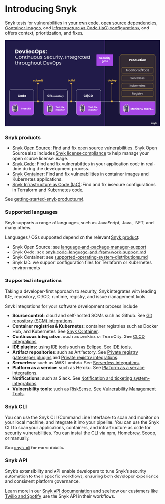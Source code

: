 # Introducing Snyk

Snyk tests for vulnerabilities in [your own code](https://snyk.io/product/snyk-code/), [open source dependencies](https://docs.snyk.io/snyk-open-source), [Container images](https://docs.snyk.io/snyk-container), and [Infrastructure as Code (IaC) configurations](https://snyk.io/product/infrastructure-as-code-security/), and offers context, prioritization, and fixes.

![](<../.gitbook/assets/Screen Shot 2022-02-22 at 8.18.50 AM.png>)

### Snyk products&#x20;

* [Snyk Open Source](https://docs.snyk.io/snyk-open-source): Find and fix open source vulnerabilities. Snyk Open Source also includes [Snyk license compliance](https://docs.snyk.io/snyk-open-source) to help manage your open source license usage.
* [Snyk Code](https://snyk.io/product/snyk-code/): Find and fix vulnerabilities in your application code in real-time during the development process.
* [Snyk Container](https://docs.snyk.io/snyk-container): Find and fix vulnerabilities in container images and Kubernetes applications.
* [Snyk Infrastructure as Code (IaC)](https://docs.snyk.io/snyk-infrastructure-as-code): Find and fix insecure configurations in Terraform and Kubernetes code.

See [getting-started-snyk-products.md](../getting-started/getting-started-snyk-products.md "mention").

### Supported languages&#x20;

Snyk supports a range of languages, such as JavaScript, Java, .NET, and many others.

Languages / OSs supported depend on the relevant [Snyk product](./#snyk-products-and-platforms):

* Snyk Open Source: see [language-and-package-manager-support](../products/snyk-open-source/language-and-package-manager-support/ "mention")
* &#x20;Snyk Code: see [snyk-code-language-and-framework-support.md](../products/snyk-code/snyk-code-language-and-framework-support.md "mention")
* Snyk Container: see [supported-operating-system-distributions.md](../products/snyk-container/snyk-container-security-basics/supported-operating-system-distributions.md "mention")
* Snyk IaC: we support configuration files for Terraform or Kubernetes environments&#x20;

### Supported integrations

Taking a developer-first approach to security, Snyk integrates with leading IDE, repository, CI/CD, runtime, registry, and issue management tools.

[Snyk integrations](https://docs.snyk.io/integrations) for your software development process include:

* **Source control:** cloud and self-hosted SCMs such as Github. See [Git repository (SCM) integrations](../integrations/git-repository-scm-integrations/).
* **Container registries & Kubernetes:** container registries such as Docker Hub, and Kubernetes. See [Snyk Container](https://docs.snyk.io/snyk-container).
* **Continuous integration**: such as Jenkins or TeamCity. See [CI/CD Integrations](https://docs.snyk.io/integrations/ci-cd-integrations)
* **IDE plugins:** using IDE tools such as Eclipse. See [IDE tools](https://docs.snyk.io/integrations/ide-tools).
* **Artifact repositories:** such as Artifactory. See [Private registry gatekeeper plugins](https://docs.snyk.io/integrations/private-registry-gatekeeper-plugins) and [Private registry integrations](https://docs.snyk.io/integrations/private-registry-integrations).
* **Serverless**: such as AWS Lambda. See [Serverless integrations](https://docs.snyk.io/integrations/serverless-integrations).
* **Platform as a service:** such as Heroku. See [Platform as a service integrations](https://docs.snyk.io/integrations/platform-as-a-service-integrations).
* **Notifications**: such as Slack. See [Notification and ticketing system-integrations](https://docs.snyk.io/integrations/notifications-ticketing-system-integrations).
* **Vulnerability tools**: such as RiskSense. See [Vulnerability Management Tools](../integrations/vulnerability-management-tools/).

### Snyk CLI

You can use the Snyk CLI (Command Line Interface) to scan and monitor on your local machine, and integrate it into your pipeline. You can use the Snyk CLI to scan your applications, containers, and infrastructure as code for security vulnerabilities. You can install the CLI via npm, Homebrew, Scoop, or manually.

See [snyk-cli](../snyk-cli/ "mention") for more details.

### Snyk API

Snyk’s extensibility and API enable developers to tune Snyk’s security automation to their specific workflows, ensuring both developer experience and consistent platform governance.&#x20;

Learn more in our [Snyk API documentation](https://support.snyk.io/hc/en-us/articles/360000914857-Does-Snyk-have-an-API-) and see how our customers like [Twilio and Spotify](https://snyk.io/blog/snyk-watcher-keep-snyk-in-sync/) use the Snyk API in their workflows.

